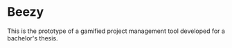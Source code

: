 # Beezy
This is the prototype of a gamified project management tool developed for a bachelor's thesis.
